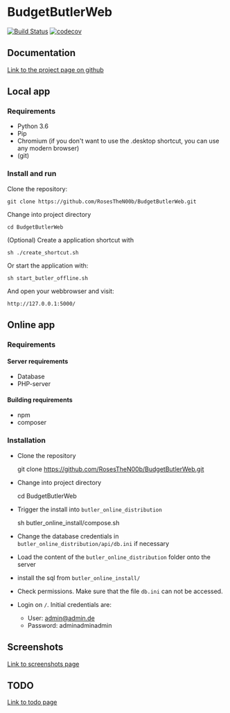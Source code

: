 # BudgetButlerWeb

[![Build Status](https://travis-ci.org/RosesTheN00b/BudgetButlerWeb.svg?branch=master)](https://travis-ci.org/RosesTheN00b/BudgetButlerWeb) [![codecov](https://codecov.io/gh/RosesTheN00b/BudgetButlerWeb/branch/master/graph/badge.svg)](https://codecov.io/gh/RosesTheN00b/BudgetButlerWeb)

## Documentation

[Link to the project page on github](https://RosesTheN00b.github.io/BudgetButlerWeb/)

## Local app
### Requirements

* Python 3.6
* Pip
* Chromium (if you don't want to use the .desktop shortcut, you can use any modern browser)
* (git)

### Install and run 
Clone the repository:

	git clone https://github.com/RosesTheN00b/BudgetButlerWeb.git

Change into project directory

	cd BudgetButlerWeb

(Optional) Create a application shortcut with

	sh ./create_shortcut.sh

Or start the application with:

	sh start_butler_offline.sh

And open your webbrowser and visit:

	http://127.0.0.1:5000/


## Online app

### Requirements

#### Server requirements

* Database
* PHP-server

#### Building requirements

* npm
* composer

### Installation

* Clone the repository

	git clone https://github.com/RosesTheN00b/BudgetButlerWeb.git

* Change into project directory

	cd BudgetButlerWeb

* Trigger the install into `butler_online_distribution`

	sh butler_online_install/compose.sh

* Change the database credentials in `butler_online_distribution/api/db.ini` if necessary

* Load the content of the `butler_online_distribution` folder onto the server

* install the sql from `butler_online_install/`

* Check permissions. Make sure that the file `db.ini` can not be accessed.

* Login on `/`. Initial credentials are:
    * User: admin@admin.de 
    * Password: adminadminadmin

## Screenshots
[Link to screenshots page](docs/screenshots.md)

## TODO
[Link to todo page](docs/todo.md)


